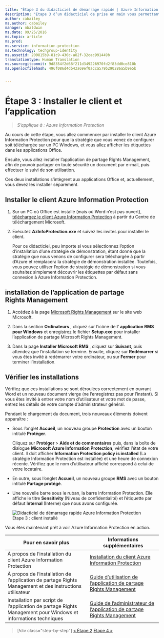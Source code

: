 ```yaml
---
title: "Étape 3 du didacticiel de démarrage rapide | Azure Information Protection"
description: "Étape 3 d’un didacticiel de prise en main vous permettant de tester rapidement Microsoft Azure Information Protection dans votre organisation en environ 30 minutes."
author: cabailey
ms.author: cabailey
manager: mbaldwin
ms.date: 09/25/2016
ms.topic: article
ms.prod: 
ms.service: information-protection
ms.technology: techgroup-identity
ms.assetid: 209815b9-81c9-430c-a82f-32cac991449b
translationtype: Human Translation
ms.sourcegitcommit: 9d8354f2d68f211d349226970fd2f83dd0ce810b
ms.openlocfilehash: 496f086d4db43a69ef0acca579b290286a5b9e5b


---
```


# <a name="step-3-install-the-client-and-application"></a>Étape 3 : Installer le client et l’application 

>*S’applique à : Azure Information Protection*

Au cours de cette étape, vous allez commencer par installer le client Azure Information Protection pour que la stratégie que vous venez de configurer soit téléchargée sur un PC Windows, et vous allez afficher les étiquettes dans les applications Office.

Ensuite, vous allez installer l’application de partage Rights Management, afin de pouvoir partager en toute sécurité un document par e-mail, puis effectuer le suivi de son utilisation. 

Ces deux installations s’intègrent aux applications Office et, actuellement, vous devez les installer séparément.


## <a name="install-the-azure-information-protection-client"></a>Installer le client Azure Information Protection

1. Sur un PC où Office est installé (mais où Word n’est pas ouvert), [téléchargez le client Azure Information Protection](https://www.microsoft.com/en-us/download/details.aspx?id=53018) à partir du Centre de téléchargement Microsoft. 

2. Exécutez **AzInfoProtection.exe** et suivez les invites pour installer le client.

    Pour ce didacticiel, peu importe si vous sélectionnez l’option d’installation d’une stratégie de démonstration, étant donné que la stratégie que nous venons de configurer sera téléchargée à partir d’Azure et remplacera la stratégie de démonstration installée. Toutefois, vous pouvez utiliser l’option de stratégie de démonstration si vous souhaitez simplement découvrir les étiquettes par défaut sans connexion à Azure Information Protection. 

## <a name="install-the-rights-management-sharing-application"></a>installation de l’application de partage Rights Management 

1. Accédez à la page [Microsoft Rights Management](http://go.microsoft.com/fwlink/?LinkId=303970) sur le site web Microsoft.

2. Dans la section **Ordinateurs** , cliquez sur l’icône de l’ **application RMS pour Windows** et enregistrez le fichier **Setup.exe** pour installer l’application de partage Microsoft Rights Management.

3. Dans la page **Installer Microsoft RMS** , cliquez sur **Suivant**, puis attendez que l’installation se termine. Ensuite, cliquez sur **Redémarrer** si vous êtes invité à redémarrer votre ordinateur, ou sur **Fermer** pour terminer l’installation.


## <a name="verify-the-installations"></a>Vérifier les installations

Vérifiez que ces installations se sont déroulées correctement en ouvrant Word et un nouveau document vierge (ne l’enregistrez pas pour l’instant). Si vous êtes invité à entrer votre nom d’utilisateur et votre mot de passe, entrez les détails de votre compte d’administrateur général. 

Pendant le chargement du document, trois nouveaux éléments doivent apparaître :

- Sous l’onglet **Accueil**, un nouveau groupe **Protection** avec un bouton intitulé **Protéger**.

    Cliquez sur **Protéger** > **Aide et de commentaires** puis, dans la boîte de dialogue **Microsoft Azure Information Protection**, vérifiez l’état de votre client. Il doit afficher **Information Protection policy is installed** (La stratégie Information Protection est installée) et une heure de connexion récente. Vérifiez que le nom d’utilisateur affiché correspond à celui de votre locataire.

- En outre, sous l’onglet **Accueil**, un nouveau groupe **RMS** avec un bouton intitulé **Partage protégé**.

- Une nouvelle barre sous le ruban, la barre Information Protection. Elle affiche le titre **Sensitivity** (Niveau de confidentialité) et l’étiquette par défaut **Internal** (Interne) que nous avons configurée. 
    
    ![Didacticiel de démarrage rapide Azure Information Protection Étape 3 : client installé](../media/word2013-callouts2.png)

Vous êtes maintenant prêt à voir Azure Information Protection en action.

|Pour en savoir plus|Informations supplémentaires|
|--------------------------------|--------------------------|
|À propos de l’installation du client Azure Information Protection|[Installation du client Azure Information Protection](../rms-client/info-protect-client.md)|
|À propos de l’installation de l’application de partage Rights Management et des instructions utilisateur|[Guide d’utilisation de l’application de partage Rights Management](../rms-client/sharing-app-user-guide.md)|
|Installation par script de l’application de partage Rights Management pour Windows et informations techniques|[Guide de l’administrateur de l’application de partage Rights Management](../rms-client/sharing-app-admin-guide.md)|


>[!div class="step-by-step"]
[&#171; Étape 2](infoprotect-tutorial-step2.md)
[Étape 4 &#187;](infoprotect-tutorial-step4.md)


<!--HONumber=Nov16_HO2-->


